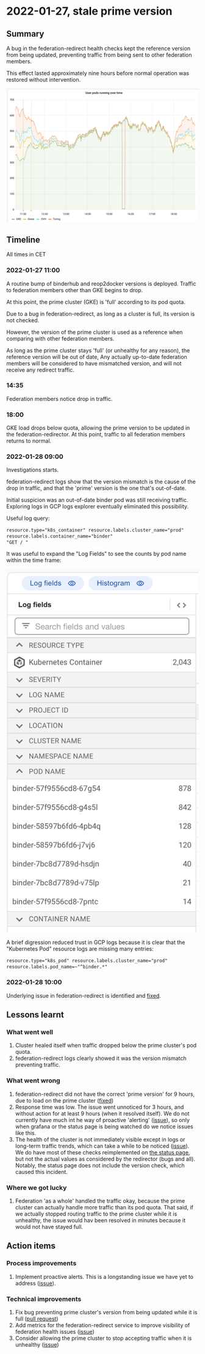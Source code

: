# 2022-01-27, stale prime version

## Summary

A bug in the federation-redirect health checks
kept the reference version from being updated,
preventing traffic from being sent to other federation members.

This effect lasted approximately nine hours before normal operation was restored without intervention.

![Grafana chart showing traffic to other federation members dropping for hours, then rising again](img/2022-01-27-pods.png)

## Timeline

All times in CET

### 2022-01-27 11:00

A routine bump of binderhub and reop2docker versions is deployed.
Traffic to federation members other than GKE begins to drop.

At this point, the prime cluster (GKE) is 'full' according to its pod quota.

Due to a bug in federation-redirect,
as long as a cluster is full,
its version is not checked.

However, the version of the prime cluster is used as a reference
when comparing with other federation members.

As long as the prime cluster stays 'full' (or unhealthy for any reason),
the reference version will be out of date,
Any actually up-to-date federation members will be considered to have mismatched version,
and will not receive any redirect traffic.

### 14:35

Federation members notice drop in traffic.

### 18:00

GKE load drops below quota,
allowing the prime version to be updated in the federation-redirector.
At this point, traffic to all federation members returns to normal.

### 2022-01-28 09:00

Investigations starts.

federation-redirect logs show that the version mismatch is the cause of the drop in traffic,
and that the 'prime' version is the one that's out-of-date.

Initial suspicion was an out-of-date binder pod was still receiving traffic.
Exploring logs in GCP logs explorer eventually eliminated this possibility.

Useful log query:

```
resource.type="k8s_container" resource.labels.cluster_name="prod"
resource.labels.container_name="binder"
"GET / "
```

It was useful to expand the "Log Fields" to see the counts by pod name within the time frame:

![GCP log fields showing log events per pod name](img/2022-01-27-log-fields.png)

A brief digression reduced trust in GCP logs because it is clear that the "Kubernetes Pod" resource logs are missing many entries:

```
resource.type="k8s_pod" resource.labels.cluster_name="prod"
resource.labels.pod_name=~"^binder.*"
```

### 2022-01-28 10:00

Underlying issue in federation-redirect is identified and [fixed][fix-pr].

## Lessons learnt

### What went well

1. Cluster healed itself when traffic dropped below the prime cluster's pod quota.
2. federation-redirect logs clearly showed it was the version mismatch preventing traffic.

### What went wrong

1. federation-redirect did not have the correct 'prime version' for 9 hours, due to load on the prime cluster ([fixed][fix-pr])
2. Response time was low. The issue went unnoticed for 3 hours,
   and without action for at least 9 hours (when it resolved itself).
   We do not currently have much int he way of proactive 'alerting' ([issue][alerting-issue]),
   so only when grafana or the status page is being watched do we notice issues like this.
3. The health of the cluster is not immediately visible except in logs or long-term traffic trends,
   which can take a while to be noticed ([issue][metrics-issue]).
   We do have most of these checks reimplemented on [the status page][status],
   but not the actual values as considered by the redirector (bugs and all).
   Notably, the status page does not include the version check,
   which caused this incident.

[status]: https://mybinder.readthedocs.io/en/latest/about/status.html

### Where we got lucky

1. Federation 'as a whole' handled the traffic okay,
   because the prime cluster can actually handle more traffic than its pod quota.
   That said, if we actually stopped routing traffic to the prime cluster while it is unhealthy,
   the issue would hav been resolved in minutes
   because it would not have stayed full.

## Action items

### Process improvements

1. Implement proactive alerts. This is a longstanding issue we have yet to address ([issue][alerting-issue]).

### Technical improvements

1. Fix bug preventing prime cluster's version from being updated while it is full ([pull request][fix-pr])
2. Add metrics for the federation-redirect service to improve visibility of federation health issues ([issue][metrics-issue])
3. Consider allowing the prime cluster to stop accepting traffic when it is unhealthy ([issue][full-issue])

[alerting-issue]: https://github.com/jupyterhub/mybinder.org-deploy/issues/611
[metrics-issue]: https://github.com/jupyterhub/mybinder.org-deploy/issues/2114
[fix-pr]: https://github.com/jupyterhub/mybinder.org-deploy/pull/2113
[full-issue]: https://github.com/jupyterhub/mybinder.org-deploy/issues/2115
